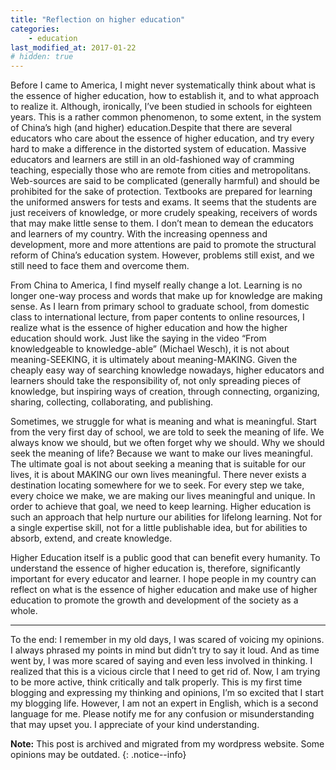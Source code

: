 ```yaml
---
title: "Reflection on higher education"
categories: 
    - education
last_modified_at: 2017-01-22
# hidden: true
---
```


Before I came to America, I might never systematically think about what is the essence of higher education, how to establish it, and to what approach to realize it. Although, ironically, I’ve been studied in schools for eighteen years. This is a rather common phenomenon, to some extent, in the system of China’s high (and higher) education.Despite that there are several educators who care about the essence of higher education, and try every hard to make a difference in the distorted system of education. Massive educators and learners are still in an old-fashioned way of cramming teaching, especially those who are remote from cities and metropolitans. Web-sources are said to be complicated (generally harmful) and should be prohibited for the sake of protection. Textbooks are prepared for learning the uniformed answers for tests and exams. It seems that the students are just receivers of knowledge, or more crudely speaking, receivers of words that may make little sense to them. I don’t mean to demean the educators and learners of my country. With the increasing openness and development, more and more attentions are paid to promote the structural reform of China’s education system. However, problems still exist, and we still need to face them and overcome them.

From China to America, I find myself really change a lot. Learning is no longer one-way process and words that make up for knowledge are making sense. As I learn from primary school to graduate school, from domestic class to international lecture, from paper contents to online resources, I realize what is the essence of higher education and how the higher education should work. Just like the saying in the video “From knowledgeable to knowledge-able” (Michael Wesch), it is not about meaning-SEEKING, it is ultimately about meaning-MAKING. Given the cheaply easy way of searching knowledge nowadays, higher educators and learners should take the responsibility of, not only spreading pieces of knowledge, but inspiring ways of creation, through connecting, organizing, sharing, collecting, collaborating, and publishing.

Sometimes, we struggle for what is meaning and what is meaningful. Start from the very first day of school, we are told to seek the meaning of life. We always know we should, but we often forget why we should. Why we should seek the meaning of life? Because we want to make our lives meaningful. The ultimate goal is not about seeking a meaning that is suitable for our lives, it is about MAKING our own lives meaningful. There never exists a destination locating somewhere for we to seek. For every step we take, every choice we make, we are making our lives meaningful and unique. In order to achieve that goal, we need to keep learning. Higher education is such an approach that help nurture our abilities for lifelong learning. Not for a single expertise skill, not for a little publishable idea, but for abilities to absorb, extend, and create knowledge.

Higher Education itself is a public good that can benefit every humanity. To understand the essence of higher education is, therefore, significantly important for every educator and learner. I hope people in my country can reflect on what is the essence of higher education and make use of higher education to promote the growth and development of the society as a whole.

----
To the end:
I remember in my old days, I was scared of voicing my opinions. I always phrased my points in mind but didn’t try to say it loud. And as time went by, I was more scared of saying and even less involved in thinking. I realized that this is a vicious circle that I need to get rid of. Now, I am trying to be more active, think critically and talk properly. This is my first time blogging and expressing my thinking and opinions, I’m so excited that I start my blogging life. However, I am not an expert in English, which is a second language for me. Please notify me for any confusion or misunderstanding that may upset you. I appreciate of your kind understanding.

**Note:** This post is archived and migrated from my wordpress website. Some opinions may be outdated.
{: .notice--info}
